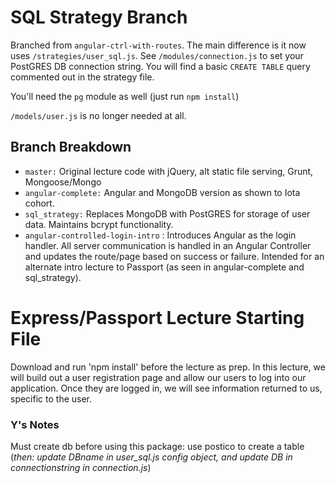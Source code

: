 # SQL Strategy Branch
Branched from `angular-ctrl-with-routes`. The main difference is it now uses `/strategies/user_sql.js`. See `/modules/connection.js` to set your PostGRES DB connection string. You will find a basic `CREATE TABLE` query commented out in the strategy file.

You'll need the `pg` module as well (just run `npm install`)

`/models/user.js` is no longer needed at all.

## Branch Breakdown
* `master:` Original lecture code with jQuery, alt static file serving, Grunt, Mongoose/Mongo
* `angular-complete:` Angular and MongoDB version as shown to Iota cohort.
* `sql_strategy:` Replaces MongoDB with PostGRES for storage of user data. Maintains bcrypt functionality.
* `angular-controlled-login-intro` : Introduces Angular as the login handler. All server communication is handled in an Angular Controller and updates the route/page based on success or failure. Intended for an alternate intro lecture to Passport (as seen in angular-complete and sql_strategy).

# Express/Passport Lecture Starting File
Download and run 'npm install' before the lecture as prep. In this lecture, we will build out a user registration page and allow our users to log into our application. Once they are logged in, we will see information returned to us, specific to the user.


### Y's Notes

Must create db before using this package: use postico to create a table
(_then: update DBname in user_sql.js config object, and update DB in connectionstring in connection.js_)
